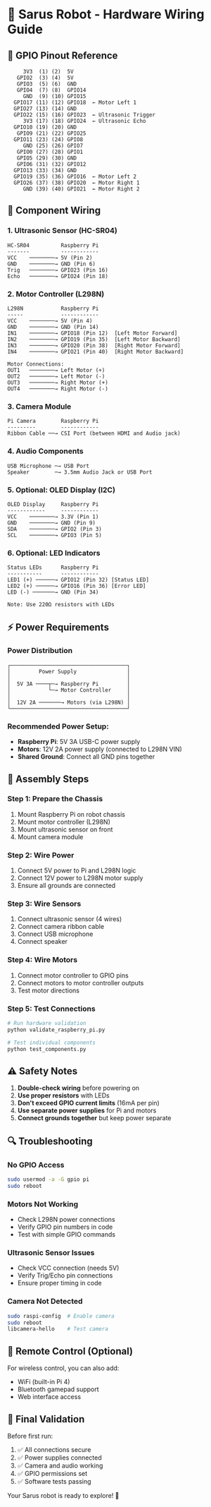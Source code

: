 # 🤖 Sarus Robot - Hardware Wiring Guide

## 📌 GPIO Pinout Reference
```
     3V3  (1) (2)  5V    
   GPIO2  (3) (4)  5V    
   GPIO3  (5) (6)  GND   
   GPIO4  (7) (8)  GPIO14
     GND  (9) (10) GPIO15
  GPIO17 (11) (12) GPIO18  ← Motor Left 1
  GPIO27 (13) (14) GND    
  GPIO22 (15) (16) GPIO23  ← Ultrasonic Trigger
     3V3 (17) (18) GPIO24  ← Ultrasonic Echo
  GPIO10 (19) (20) GND    
   GPIO9 (21) (22) GPIO25
  GPIO11 (23) (24) GPIO8  
     GND (25) (26) GPIO7  
   GPIO0 (27) (28) GPIO1  
   GPIO5 (29) (30) GND    
   GPIO6 (31) (32) GPIO12
  GPIO13 (33) (34) GND    
  GPIO19 (35) (36) GPIO16  ← Motor Left 2
  GPIO26 (37) (38) GPIO20  ← Motor Right 1
     GND (39) (40) GPIO21  ← Motor Right 2
```

## 🔌 Component Wiring

### 1. Ultrasonic Sensor (HC-SR04)
```
HC-SR04          Raspberry Pi
-------          ------------
VCC    ────────→ 5V (Pin 2)
GND    ────────→ GND (Pin 6)
Trig   ────────→ GPIO23 (Pin 16)
Echo   ────────→ GPIO24 (Pin 18)
```

### 2. Motor Controller (L298N)
```
L298N            Raspberry Pi
-----            ------------
VCC    ────────→ 5V (Pin 4)
GND    ────────→ GND (Pin 14)
IN1    ────────→ GPIO18 (Pin 12)  [Left Motor Forward]
IN2    ────────→ GPIO19 (Pin 35)  [Left Motor Backward]
IN3    ────────→ GPIO20 (Pin 38)  [Right Motor Forward]
IN4    ────────→ GPIO21 (Pin 40)  [Right Motor Backward]

Motor Connections:
OUT1   ────────→ Left Motor (+)
OUT2   ────────→ Left Motor (-)
OUT3   ────────→ Right Motor (+)
OUT4   ────────→ Right Motor (-)
```

### 3. Camera Module
```
Pi Camera        Raspberry Pi
---------        ------------
Ribbon Cable ──→ CSI Port (between HDMI and Audio jack)
```

### 4. Audio Components
```
USB Microphone ─→ USB Port
Speaker        ─→ 3.5mm Audio Jack or USB Port
```

### 5. Optional: OLED Display (I2C)
```
OLED Display     Raspberry Pi
------------     ------------
VCC    ────────→ 3.3V (Pin 1)
GND    ────────→ GND (Pin 9)
SDA    ────────→ GPIO2 (Pin 3)
SCL    ────────→ GPIO3 (Pin 5)
```

### 6. Optional: LED Indicators
```
Status LEDs      Raspberry Pi
-----------      ------------
LED1 (+) ──────→ GPIO12 (Pin 32) [Status LED]
LED2 (+) ──────→ GPIO16 (Pin 36) [Error LED]
LED (-) ───────→ GND (Pin 34)

Note: Use 220Ω resistors with LEDs
```

## ⚡ Power Requirements

### Power Distribution
```
┌─────────────────────────────────────┐
│         Power Supply                │
│                                     │
│  5V 3A ────┬─→ Raspberry Pi         │
│            └─→ Motor Controller     │
│                                     │
│  12V 2A ───────→ Motors (via L298N) │
└─────────────────────────────────────┘
```

### Recommended Power Setup:
- **Raspberry Pi**: 5V 3A USB-C power supply
- **Motors**: 12V 2A power supply (connected to L298N VIN)
- **Shared Ground**: Connect all GND pins together

## 🔧 Assembly Steps

### Step 1: Prepare the Chassis
1. Mount Raspberry Pi on robot chassis
2. Mount motor controller (L298N)
3. Mount ultrasonic sensor on front
4. Mount camera module

### Step 2: Wire Power
1. Connect 5V power to Pi and L298N logic
2. Connect 12V power to L298N motor supply
3. Ensure all grounds are connected

### Step 3: Wire Sensors
1. Connect ultrasonic sensor (4 wires)
2. Connect camera ribbon cable
3. Connect USB microphone
4. Connect speaker

### Step 4: Wire Motors
1. Connect motor controller to GPIO pins
2. Connect motors to motor controller outputs
3. Test motor directions

### Step 5: Test Connections
```bash
# Run hardware validation
python validate_raspberry_pi.py

# Test individual components
python test_components.py
```

## ⚠️ Safety Notes

1. **Double-check wiring** before powering on
2. **Use proper resistors** with LEDs
3. **Don't exceed GPIO current limits** (16mA per pin)
4. **Use separate power supplies** for Pi and motors
5. **Connect grounds together** but keep power separate

## 🔍 Troubleshooting

### No GPIO Access
```bash
sudo usermod -a -G gpio pi
sudo reboot
```

### Motors Not Working
- Check L298N power connections
- Verify GPIO pin numbers in code
- Test with simple GPIO commands

### Ultrasonic Sensor Issues
- Check VCC connection (needs 5V)
- Verify Trig/Echo pin connections
- Ensure proper timing in code

### Camera Not Detected
```bash
sudo raspi-config  # Enable camera
sudo reboot
libcamera-hello    # Test camera
```

## 📱 Remote Control (Optional)

For wireless control, you can also add:
- WiFi (built-in Pi 4)
- Bluetooth gamepad support
- Web interface access

## 🎯 Final Validation

Before first run:
1. ✅ All connections secure
2. ✅ Power supplies connected
3. ✅ Camera and audio working
4. ✅ GPIO permissions set
5. ✅ Software tests passing

Your Sarus robot is ready to explore! 🚀
